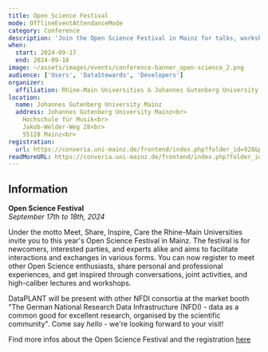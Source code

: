 ```yaml
---
title: Open Science Festival
mode: OfflineEventAttendanceMode
category: Conference
description: 'Join the Open Science Festival in Mainz for talks, workshops, and networking. DataPLANT will be at the NFDI booth. Register now!'
when:
  start: 2024-09-17
  end: 2024-09-18
image: ~/assets/images/events/conference-banner_open-science_2.png
audience: ['Users', 'DataStewards', 'Developers']
organizer: 
  affiliation: Rhine-Main Universities & Johannes Gutenberg University Mainz
location: 
  name: Johannes Gutenberg University Mainz
  address: Johannes Gutenberg University Mainz<br>
    Hochschule für Musik<br>
    Jakob-Welder-Weg 28<br>
    55128 Mainz<br>
registration:
  url: https://converia.uni-mainz.de/frontend/index.php?folder_id=928&page_id=
readMoreURL: https://converia.uni-mainz.de/frontend/index.php?folder_id=928&page_id=
---
```



## Information

**Open Science Festival**  
*September 17th to 18th, 2024*

Under the motto Meet, Share, Inspire, Care the Rhine-Main Universities invite you to this year's Open Science Festival in Mainz. The festival is for newcomers, interested parties, and experts alike and aims to facilitate interactions and exchanges in various forms. You can now register to meet other Open Science enthusiasts, share personal and professional experiences, and get inspired through conversations, joint activities, and high-caliber lectures and workshops.

DataPLANT will be present with other NFDI consortia at the market booth "The German National Research Data Infrastructure (NFDI) - data as a common good for excellent research, organised by the scientific community". Come say *hello* - we're looking forward to your visit!

Find more infos about the Open Science Festival and the registration [here](https://converia.uni-mainz.de/frontend/index.php?folder_id=928&page_id=)


<!-- the links below are broken, i commented them out ~Kevin F -->

<!-- ## Program

<b>Program Overview Day 1</b>
<img src="https://converia.uni-mainz.de/custom/media/OpenScience/P_Day_1.png" width="359" height="598" style="border:0;" allowfullscreen="" loading="lazy" referrerpolicy="no-referrer-when-downgrade"/>


<b>Program Overview Day 2</b>
<img src="https://converia.uni-mainz.de/custom/media/OpenScience/PO_Day_2.png" width="359" height="598" style="border:0;" allowfullscreen="" loading="lazy" referrerpolicy="no-referrer-when-downgrade"/> -->
